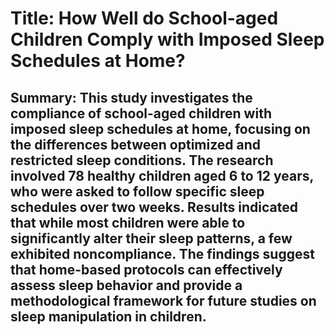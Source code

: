 # Title: How Well do School-aged Children Comply with Imposed Sleep Schedules at Home?

## Summary: This study investigates the compliance of school-aged children with imposed sleep schedules at home, focusing on the differences between optimized and restricted sleep conditions. The research involved 78 healthy children aged 6 to 12 years, who were asked to follow specific sleep schedules over two weeks. Results indicated that while most children were able to significantly alter their sleep patterns, a few exhibited noncompliance. The findings suggest that home-based protocols can effectively assess sleep behavior and provide a methodological framework for future studies on sleep manipulation in children.